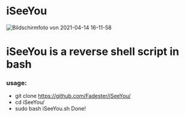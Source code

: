 # iSeeYou
![Bildschirmfoto von 2021-04-14 16-11-58](https://user-images.githubusercontent.com/53977560/114725279-a9f5f800-9d3c-11eb-80c6-8a649fcc4ab4.png)
# iSeeYou is a reverse shell script in bash
### usage:
- git clone https://github.com/Fadester/iSeeYou/
- cd iSeeYou/
- sudo bash iSeeYou.sh
Done! 
